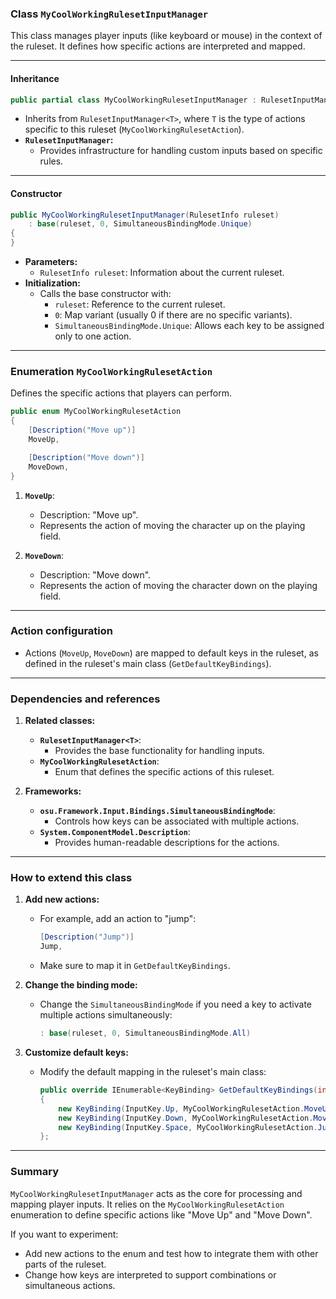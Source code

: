 ### **Class `MyCoolWorkingRulesetInputManager`**

This class manages player inputs (like keyboard or mouse) in the context of the ruleset. It defines how specific actions are interpreted and mapped.

---

#### **Inheritance**

```csharp
public partial class MyCoolWorkingRulesetInputManager : RulesetInputManager<MyCoolWorkingRulesetAction>
```

- Inherits from `RulesetInputManager<T>`, where `T` is the type of actions specific to this ruleset (`MyCoolWorkingRulesetAction`).
- **`RulesetInputManager`:**
    - Provides infrastructure for handling custom inputs based on specific rules.

---

#### **Constructor**

```csharp
public MyCoolWorkingRulesetInputManager(RulesetInfo ruleset)
    : base(ruleset, 0, SimultaneousBindingMode.Unique)
{
}
```

- **Parameters:**
    - `RulesetInfo ruleset`: Information about the current ruleset.
- **Initialization:**
    - Calls the base constructor with:
        - `ruleset`: Reference to the current ruleset.
        - `0`: Map variant (usually 0 if there are no specific variants).
        - `SimultaneousBindingMode.Unique`: Allows each key to be assigned only to one action.

---

### **Enumeration `MyCoolWorkingRulesetAction`**

Defines the specific actions that players can perform.

```csharp
public enum MyCoolWorkingRulesetAction
{
    [Description("Move up")]
    MoveUp,

    [Description("Move down")]
    MoveDown,
}
```

1. **`MoveUp`**:
    
    - Description: "Move up".
    - Represents the action of moving the character up on the playing field.
2. **`MoveDown`**:
    
    - Description: "Move down".
    - Represents the action of moving the character down on the playing field.

---

### **Action configuration**


- Actions (`MoveUp`, `MoveDown`) are mapped to default keys in the ruleset, as defined in the ruleset's main class (`GetDefaultKeyBindings`).

---

### **Dependencies and references**

1. **Related classes:**
    
    - **`RulesetInputManager<T>`**:
        - Provides the base functionality for handling inputs.
    - **`MyCoolWorkingRulesetAction`**:
        - Enum that defines the specific actions of this ruleset.
2. **Frameworks:**
    
    - **`osu.Framework.Input.Bindings.SimultaneousBindingMode`**:
        - Controls how keys can be associated with multiple actions.
    - **`System.ComponentModel.Description`**:
        - Provides human-readable descriptions for the actions.

---

### **How to extend this class**

1. **Add new actions:**
    
    - For example, add an action to "jump":
        
        ```csharp
        [Description("Jump")]
        Jump,
        ```
        
    - Make sure to map it in `GetDefaultKeyBindings`.
2. **Change the binding mode:**
    
    - Change the `SimultaneousBindingMode` if you need a key to activate multiple actions simultaneously:
        
        ```csharp
        : base(ruleset, 0, SimultaneousBindingMode.All)
        ```
        
3. **Customize default keys:**
    
    - Modify the default mapping in the ruleset's main class:
        
        ```csharp
        public override IEnumerable<KeyBinding> GetDefaultKeyBindings(int variant = 0) => new[]
        {
            new KeyBinding(InputKey.Up, MyCoolWorkingRulesetAction.MoveUp),
            new KeyBinding(InputKey.Down, MyCoolWorkingRulesetAction.MoveDown),
            new KeyBinding(InputKey.Space, MyCoolWorkingRulesetAction.Jump),
        };
        ```
        

---

### **Summary**


`MyCoolWorkingRulesetInputManager` acts as the core for processing and mapping player inputs. It relies on the `MyCoolWorkingRulesetAction` enumeration to define specific actions like "Move Up" and "Move Down".

If you want to experiment:

- Add new actions to the enum and test how to integrate them with other parts of the ruleset.
- Change how keys are interpreted to support combinations or simultaneous actions.